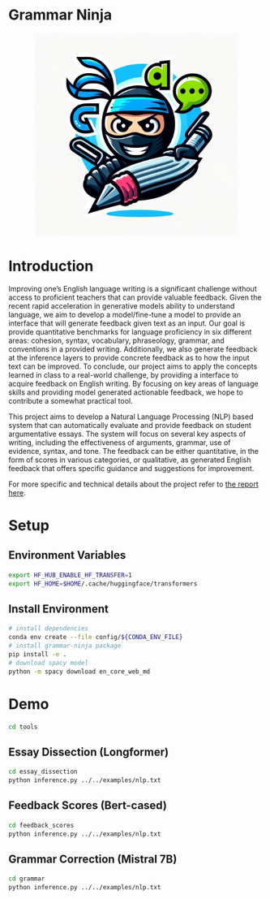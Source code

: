 # Grammar Ninja

<div align="center">
<img src="images/grammar_ninja.png" width="400" height="400">
</div>

# Introduction

Improving one’s English language writing is a significant challenge without access to proficient teachers that can provide valuable feedback. Given the recent rapid acceleration in generative models ability to understand language, we aim to develop a model/fine-tune a model to provide an interface that will generate feedback given text as an input. Our goal is provide quantitative benchmarks for language proficiency in six different areas: cohesion, syntax, vocabulary, phraseology, grammar, and conventions in a provided writing. Additionally, we also generate feedback at the inference layers to provide concrete feedback as to how the input text can be improved. To conclude, our project aims to apply the concepts learned in class to a real-world challenge, by providing a interface to acquire feedback on English writing. By focusing on key areas of language skills and providing model generated actionable feedback, we hope to contribute a somewhat practical tool. 

This project aims to develop a Natural Language Processing (NLP) based system that can automatically evaluate and provide feedback on student argumentative essays. The system will focus on several key aspects of writing, including the effectiveness of arguments, grammar, use of evidence, syntax, and tone. The feedback can be either quantitative, in the form of scores in various categories, or qualitative, as generated English feedback that offers specific guidance and suggestions for improvement.

For more specific and technical details about the project refer to [the report here](final_report.md).

# Setup

## Environment Variables

```bash
export HF_HUB_ENABLE_HF_TRANSFER=1
export HF_HOME=$HOME/.cache/huggingface/transformers
```

## Install Environment

```bash
# install dependencies
conda env create --file config/${CONDA_ENV_FILE}
# install grammar-ninja package
pip install -e .
# download spacy model
python -m spacy download en_core_web_md
```

# Demo

```bash
cd tools
```

## Essay Dissection (Longformer)

```bash
cd essay_dissection
python inference.py ../../examples/nlp.txt
```

## Feedback Scores (Bert-cased)

```bash
cd feedback_scores
python inference.py ../../examples/nlp.txt
```

## Grammar Correction (Mistral 7B)

```bash
cd grammar
python inference.py ../../examples/nlp.txt
```